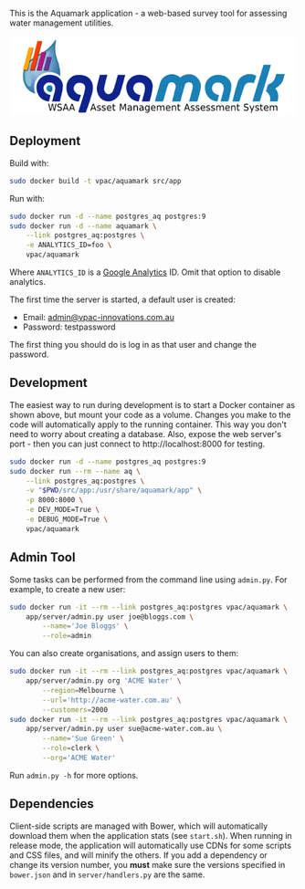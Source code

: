 This is the Aquamark application - a web-based survey tool for assessing
water management utilities.

![Aquamark Logo](doc/aquamark_logo.png)

## Deployment

Build with:

```bash
sudo docker build -t vpac/aquamark src/app
```

Run with:

```bash
sudo docker run -d --name postgres_aq postgres:9
sudo docker run -d --name aquamark \
    --link postgres_aq:postgres \
    -e ANALYTICS_ID=foo \
    vpac/aquamark
```

Where `ANALYTICS_ID` is a [Google Analytics][ga] ID. Omit that option to disable
analytics.

The first time the server is started, a default user is created:

 * Email: admin@vpac-innovations.com.au
 * Password: testpassword

The first thing you should do is log in as that user and change the password.

[ga]: http://www.google.com.au/analytics/


## Development

The easiest way to run during development is to start a Docker container as
shown above, but mount your code as a volume. Changes you make to the code will
automatically apply to the running container. This way you don't need to worry
about creating a database. Also, expose the web server's port - then you can
just connect to http://localhost:8000 for testing.

```bash
sudo docker run -d --name postgres_aq postgres:9
sudo docker run --rm --name aq \
    --link postgres_aq:postgres \
    -v "$PWD/src/app:/usr/share/aquamark/app" \
    -p 8000:8000 \
    -e DEV_MODE=True \
    -e DEBUG_MODE=True \
    vpac/aquamark
```


## Admin Tool

Some tasks can be performed from the command line using `admin.py`. For example,
to create a new user:

```bash
sudo docker run -it --rm --link postgres_aq:postgres vpac/aquamark \
    app/server/admin.py user joe@bloggs.com \
        --name='Joe Bloggs' \
        --role=admin
```

You can also create organisations, and assign users to them:

```bash
sudo docker run -it --rm --link postgres_aq:postgres vpac/aquamark \
    app/server/admin.py org 'ACME Water' \
        --region=Melbourne \
        --url='http://acme-water.com.au' \
        --customers=2000
sudo docker run -it --rm --link postgres_aq:postgres vpac/aquamark \
    app/server/admin.py user sue@acme-water.com.au \
        --name='Sue Green' \
        --role=clerk \
        --org='ACME Water'
```

Run `admin.py -h` for more options.


## Dependencies

Client-side scripts are managed with Bower, which will automatically download
them when the application stats (see `start.sh`). When running in release
mode, the application will automatically use CDNs for some scripts and CSS
files, and will minify the others. If you add a dependency or change its
version number, you **must** make sure the versions specified in `bower.json`
and in `server/handlers.py` are the same.
